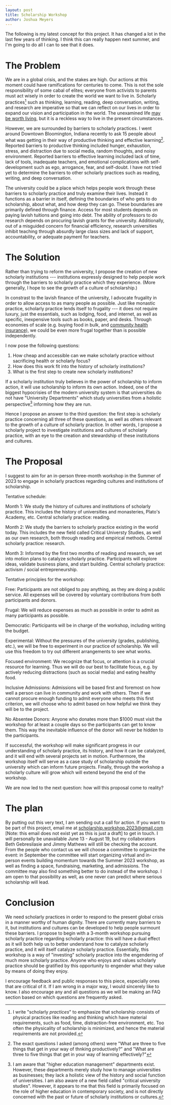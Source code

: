 ```yaml
---
layout: post
title: Scholarship Workshop
author: Joshua Meyers
---
```


The following is my latest concept for this project.  It has changed a
lot in the last few years of thinking.  I think this can really happen
next summer, and I'm going to do all I can to see that it does.

# The Problem

We are in a global crisis, and the stakes are high.  Our actions at
this moment could have ramifications for centuries to come.  This is
not the sole responsibility of some cabal of elites; everyone from
activists to parents must act wisely in order to create the world we
want to live in.  Scholarly practices[^1] such as thinking, learning,
reading, deep conversation, writing, and research are imperative so
that we can reflect on our lives in order to expand our vision and
participation in the world.  The unexamined life [may be worth
living](https://www.cambridge.org/core/journals/think/article/abs/is-the-unexamined-life-worth-living-or-not/8D5EC7FCA494A8B9A5E5D02BADAB6182),
but it is a reckless way to live in the present circumstances.

However, we are surrounded by barriers to scholarly practices.  I went
around Downtown Bloomington, Indiana recently to ask 15 people about
what was getting in their way of productive thinking and effective
learning[^2].  Reported barriers to productive thinking included
hunger, exhaustion, stress, and distraction due to social media,
random thoughts, and noisy environment.  Reported barriers to
effective learning included lack of time, lack of tools, inadequate
teachers, and emotional complications with self-development such as
ego, arrogance, fear, and self-doubt.  I have not tried yet to
determine the barriers to other scholarly practices such as reading,
writing, and deep conversation.

The university could be a place which helps people work through these
barriers to scholarly practice and truly examine their lives.  Instead
it functions as a barrier in itself, defining the boundaries of who
gets to do scholarship, about what, and how deep they can go.  These
boundaries are primarily defined through finance.  Access for most
students depends on paying lavish tuitions and going into debt.  The
ability of professors to do research depends on procuring lavish
grants for the university.  Additionally, out of a misguided concern
for financial efficiency, research universities inhibit teaching
through absurdly large class sizes and lack of support,
accountability, or adequate payment for teachers.

# The Solution

Rather than trying to reform the university, I propose the creation of
new scholarly institutions --- institutions expressly designed to help
people work through the barriers to scholarly practice which they
experience.  (More generally, I hope to see the growth of a culture of
scholarship.)

In constrast to the lavish finance of the university, I advocate
frugality in order to allow access to as many people as possible. Just
like monastic practice, scholarly practice lends itself to frugality
--- it does not require luxury, just the essentials, such as lodging,
food, and internet, as well as specific, inexpensive tools such as
books, paper, and desks.  Through economies of scale (e.g. buying food
in bulk, and [community health
insurance](https://www.shareable.net/communities-self-insure-for-cooperative-healthcare/)),
we could be even more frugal together than is possible independently.

I now pose the following questions:

1. How cheap and accessible can we make scholarly practice without
   sacrificing health or scholarly focus?
2. How does this work fit into the history of scholarly institutions?
3. What is the first step to create new scholarly institutions?

If a scholarly institution truly believes in the power of scholarship
to inform action, it will use scholarship to inform its own action.
Indeed, one of the biggest hypocrisies of the modern university system
is that universities do not have "University Departments" which study
universities from a holistic perspective[^3] informing how they are
run.

Hence I propose an answer to the third question: the first step is
scholarly practice concerning all three of these questions, as well as
others relevant to the growth of a culture of scholarly practice. In
other words, I propose a scholarly project to investigate institutions
and cultures of scholarly practice, with an eye to the creation and
stewardship of these institutions and cultures.

# The Proposal

I suggest to aim for an in-person three-month workshop in the Summer
of 2023 to engage in scholarly practices regarding cultures and
institutions of scholarship.

Tentative schedule:

Month 1: We study the history of cultures and institutions of
         scholarly practice.  This includes the history of
         universities and monasteries, Plato's Academy, etc.  Central
         scholarly practice: reading.

Month 2: We study the barriers to scholarly practice existing in the
         world today.  This includes the new field called Critical
         Universty Studies, as well as our own research, both through
         reading and empirical methods.  Central scholarly practice:
         research.

Month 3: Informed by the first two months of reading and research, we
         set into motion plans to catalyze scholarly practice.
         Participants will explore ideas, validate business plans, and
         start building.  Central scholarly practice: activism /
         social entrepreneurship.

Tentative principles for the workshop:

Free: Participants are not obliged to pay anything, as they are doing
      a public service.  All expenses will be covered by voluntary
      contributions from both participants and donors.

Frugal: We will reduce expenses as much as possible in order to admit
        as many participants as possible.

Democratic: Participants will be in charge of the workshop, including
            writing the budget.

Experimental: Without the pressures of the university (grades,
              publishing, etc.), we will be free to experiment in our
              practice of scholarship.  We will use this freedom to
              try out different arrangements to see what works.
			  
Focused environment: We recognize that focus, or attention is a
                     crucial resource for learning.  Thus we will do
                     our best to facilitate focus, e.g. by actively
                     reducing distractions (such as social media) and
                     eating healthy food.
					 
Inclusive Admissions: Admissions will be based first and foremost on
                      how well a person can live in community and work
                      with others.  Then if we cannot procure enough
                      funding to admit everyone who meets this first
                      criterion, we will choose who to admit based on
                      how helpful we think they will be to the
                      project.

No Absentee Donors: Anyone who donates more than $1000 must visit the
                    workshop for at least a couple days so the
                    participants can get to know them.  This way the
                    inevitable influence of the donor will never be
                    hidden to the participants.
					 
If successful, the workshop will make significant progress in our
understanding of scholarly practice, its history, and how it can be
catalyzed, and it will end with several projects set in motion.
Furthermore, the workshop itself will serve as a case study of
scholarship outside the university which can inform future projects.
Finally, through the workshop a scholarly culture will grow which will
extend beyond the end of the workshop.

We are now led to the next question: how will this proposal come to
reality?

# The plan

By putting out this very text, I am sending out a call for action.  If
you want to be part of this project, email me at
scholarship.workshop.2023@gmail.com [Note: this email does not exist
yet as this is just a draft] to get in touch.  I will personally be
unavailable June 13 - August 19, but my collaborators Beth
Gebresilasie and Jimmy Mathews will still be checking the account.
From the people who contact us we will choose a committee to organize
the event: in September the committee will start organizing virtual
and in-person events building momentum towards the Summer 2023
workshop, as well as finding a space, fundraising, marketing, and
admissions.  The committee may also find something better to do
instead of the workshop.  I am open to that possibility as well, as
one never can predict where serious scholarship will lead.

# Conclusion

We need scholarly practices in order to respond to the present global
crisis in a manner worthy of human dignity.  There are currently many
barriers to it, but institutions and cultures can be developed to help
people surmount these barriers.  I propose to begin with a 3-month
workshop pursuing scholarly practice regarding scholarly practice:
this will have a dual effect as it will both help us to better
understand how to catalyze scholarly practice, and it will itself
catalyze scholarly practice.  Essentially, this workshop is a way of
"investing" scholarly practice into the engendering of much more
scholarly practice.  Anyone who enjoys and values scholarly practice
should be gratified by this opportunity to engender what they value by
means of doing they enjoy.

I encourage feedback and public responses to this piece, especially
ones that are critical of it.  If I am wrong in a major way, I would
sincerely like to know.  I also encourage any and all questions as we
will be making an FAQ section based on which questions are frequently
asked.

[^1]:
	I write "scholarly *practices*" to emphasize that scholarship
    consists of physical practices like reading and thinking which
    have material requirements, such as food, time, distraction-free
    environment, etc.  Too often the physicality of scholarship is
    minimized, and hence the material requirements are not provided.
	
[^2]:
    The exact questions I asked (among others) were "What are three to
    five things that get in your way of thnking productively?" and
    "What are three to five things that get in your way of learning
    effectively?"
  
[^3]:
	I am aware that "higher education management" departments exist.
    However, these departments merely study how to manage universities
    as businesses; they lack a holistic view of the history and social
    function of universities.  I am also aware of a new field called
    "critical university studies".  However, it appears to me that
    this field is primarily focused on the role of higher education in
    contemporary society, and is not directly concerned with the past
    or future of scholarly institutions or cultures.
